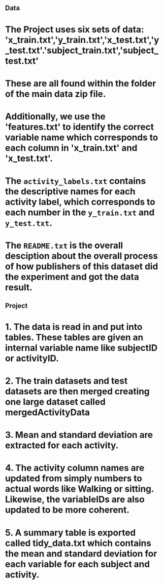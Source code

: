 ## Data
# The Project uses six sets of data: 'x_train.txt','y_train.txt','x_test.txt','y_test.txt'.'subject_train.txt','subject_test.txt'
# These are all found within the folder of the main data zip file.
# Additionally, we use the 'features.txt' to identify the correct variable name which corresponds to each column in 'x_train.txt' and 'x_test.txt'.
# The `activity_labels.txt` contains the descriptive names for each activity label, which corresponds to each number in the `y_train.txt` and `y_test.txt`.
# The `README.txt` is the overall desciption about the overall process of how publishers of this dataset did the experiment and got the data result. 

## Project

# 1. The data is read in and put into tables. These tables are given an internal variable name like subjectID or activityID. 

# 2. The train datasets and test datasets are then merged creating one large dataset called mergedActivityData

# 3. Mean and standard deviation are extracted for each activity. 

# 4. The activity column names are updated from simply numbers to actual words like Walking or sitting. Likewise, the variableIDs are also updated to be more coherent. 

# 5. A summary table is exported called tidy_data.txt which contains the mean and standard deviation for each variable for each subject and activity. 